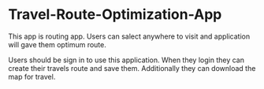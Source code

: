 # Travel-Route-Optimization-App

This app is routing app. Users can salect anywhere to visit and application will gave them optimum route.

Users should be sign in to use this application. When they login they can create their travels route and save them. Additionally they can download the map for travel.
